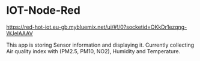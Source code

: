 # IOT-Node-Red

https://red-hot-iot.eu-gb.mybluemix.net/ui/#!/0?socketid=OKkDr1ezqng-WJelAAAV

This app is storing Sensor information and displaying it. Currently collecting Air quality index with (PM2.5, PM10, NO2), Humidity and Temperature.
